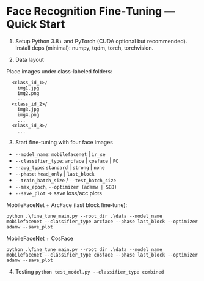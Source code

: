 # Face Recognition Fine‑Tuning — Quick Start

1) Setup
Python 3.8+ and PyTorch (CUDA optional but recommended).
Install deps (minimal): numpy, tqdm, torch, torchvision.

2) Data layout

Place images under class-labeled folders:

```<data_root>/
  <class_id_1>/ 
    img1.jpg
    img2.png
    ...
  <class_id_2>/ 
    img3.jpg
    img4.png
    ...
  <class_id_3>/ 
    ...
```

3) Start fine-tuning with four face images

- `--model_name`: `mobilefacenet` | `ir_se`  
- `--classifier_type`: `arcface` | `cosface` | `FC`  
- `--aug_type`: `standard` | `strong` | `none`  
- `--phase`: `head_only` | `last_block`  
- `--train_batch_size` / `--test_batch_size`  
- `--max_epoch`, `--optimizer (adamw | SGD)`  
- `--save_plot` → save loss/acc plots

MobileFaceNet + ArcFace (last block fine‑tune):
  
```python .\fine_tune_main.py --root_dir .\data --model_name mobilefacenet --classifier_type arcface --phase last_block --optimizer adamw --save_plot```

MobileFaceNet + CosFace
  
```python .\fine_tune_main.py --root_dir .\data --model_name mobilefacenet --classifier_type cosface --phase last_block --optimizer adamw --save_plot```

4) Testing
```python test_model.py --classifier_type combined ```

